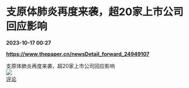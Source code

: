 # 支原体肺炎再度来袭，超20家上市公司回应影响

**2023-10-17 00:27**

**https://www.thepaper.cn/newsDetail_forward_24949107**

支原体肺炎再度来袭，超20家上市公司回应影响  
![](https://img3.chouti.com/CHOUTI_231017_0C84F2A46F374154B3DAFC06BB713E95.jpg)  
[评论](https://m.chouti.com/link/40311179)